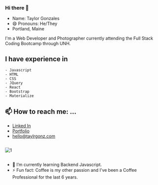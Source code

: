 ### Hi there 👋
- Name: Taylor Gonzales
- 😄 Pronouns: He/They
- Portland, Maine

I'm a Web Developer and Photographer currently attending the Full Stack Coding Bootcamp through UNH. 

## I have experience in
```
- Javascript
- HTML
- CSS
- JQuery
- React
- Bootstrap
- Materialize
```

## 📫 How to reach me: ...
- [Linked In](https://www.linkedin.com/in/taylorgonz/)
- [Portfolio](https://taylorgonz.com/)
- hello@taylrgonz.com

##
![1](https://github-readme-stats.vercel.app/api/top-langs/?username=taylorgonz&theme=blue-green)

##

- 🌱 I’m currently learning Backend Javascript.
- ⚡ Fun fact: Coffee is my other passion and I've been a Coffee Professional for the last 6 years.
